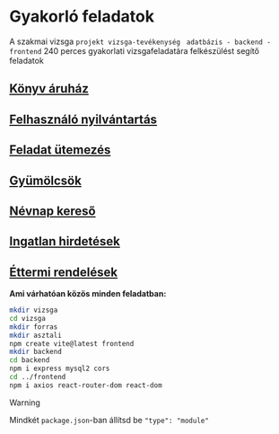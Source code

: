 # Gyakorló feladatok
A szakmai vizsga `projekt vizsga-tevékenység ` `adatbázis - backend - frontend` 240 perces gyakorlati vizsgafeladatára felkészülést segítő feladatok 

## [Könyv áruház](./KonyvAruhaz/)

## [Felhasználó nyilvántartás](./UserRegister/)

## [Feladat ütemezés](./TodoAlkalmazas/)

## [Gyümölcsök](./Gyumolcsok/)

## [Névnap kereső](./Nevnapkereso/)

## [Ingatlan hirdetések](./Ingatlanhirdetesek/)

## [Éttermi rendelések](./EttermiRendeles/)

**Ami várhatóan közös minden feladatban:**
```bash
mkdir vizsga
cd vizsga
mkdir forras
mkdir asztali
npm create vite@latest frontend
mkdir backend
cd backend
npm i express mysql2 cors 
cd ../frontend
npm i axios react-router-dom react-dom
```

> [!WARNING]  
> Mindkét `package.json`-ban állítsd be `"type": "module"` 
